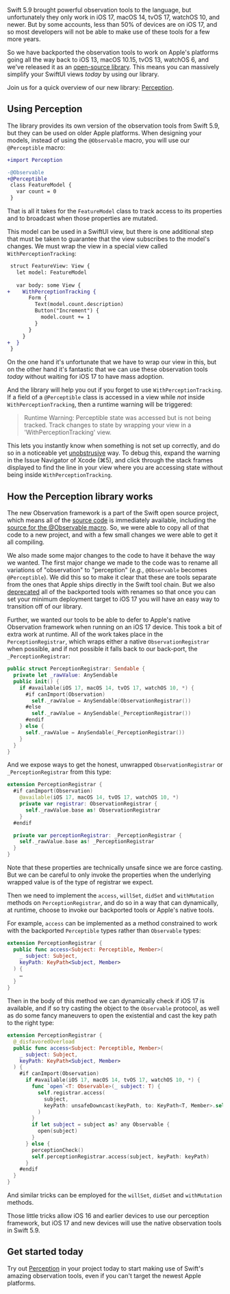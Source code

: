 Swift 5.9 brought powerful observation tools to the language, but unfortunately they only work in
iOS 17, macOS 14, tvOS 17, watchOS 10, and newer. But by some accounts, less than 50% of devices are
on iOS 17, and so most developers will not be able to make use of these tools for a few more years.

So we have backported the observation tools to work on Apple's platforms going all the way back
to iOS 13, macOS 10.15, tvOS 13, watchOS 6, and we've released it as an 
[open-source library][perception-gh]. This means you can massively simplify your SwiftUI views 
_today_ by using our library.

Join us for a quick overview of our new library: [Perception][perception-gh].

## Using Perception

The library provides its own version of the observation tools from Swift 5.9, but they can be used 
on older Apple platforms. When designing your models, instead of using the `@Observable` macro,
you will use our `@Perceptible` macro:

```diff
+import Perception

-@Observable
+@Perceptible
 class FeatureModel {
   var count = 0
 }
```

That is all it takes for the `FeatureModel` class to track access to its properties and to broadcast
when those properties are mutated.

This model can be used in a SwiftUI view, but there is one additional step that must be taken to
guarantee that the view subscribes to the model's changes. We must wrap the view in a special
view called `WithPerceptionTracking`:

```diff
 struct FeatureView: View {
   let model: FeatureModel 
   
   var body: some View {
+    WithPerceptionTracking {
       Form {
         Text(model.count.description)
         Button("Increment") {
           model.count += 1
         }
       } 
     }
+  }
 }
```

On the one hand it's unfortunate that we have to wrap our view in this, but on the other hand it's
fantastic that we can use these observation tools _today_ without waiting for iOS 17 to have 
mass adoption.

And the library will help you out if you forget to use `WithPerceptionTracking`. If a field of a 
`@Perceptible` class is accessed in a view while _not_ inside `WithPerceptionTracking`, then a 
runtime warning will be triggered:

> Runtime Warning: Perceptible state was accessed but is not being tracked. Track changes to 
> state by wrapping your view in a 'WithPerceptionTracking' view.

This lets you instantly know when something is not set up correctly, and do so in a noticeable yet
[unobstrusive][unobstrusive-warnings] way. To debug this, expand the warning in the Issue 
Navigator of Xcode (⌘5), and click through the stack frames displayed to find the line in your view
where you are accessing state without being inside `WithPerceptionTracking`.

## How the Perception library works

The new Observation framework is a part of the Swift open source project, which means all of the 
[source code][observation-library-gh] is immediately available, including the 
[source for the @Observable macro][observation-macros-gh]. So, we were able to copy all of that
code to a new project, and with a few small changes we were able to get it all compiling.

We also made some major changes to the code to have it behave the way we wanted. The first major 
change we made to the code was to rename all variations of "observation" to "perception" (_e.g._,
`@Observable` becomes `@Perceptible`). We did this so to make it clear that these are tools separate
from the ones that Apple ships directly in the Swift tool chain. But we also
[deprecated][percetible-deprecation-gh] all of the backported tools with renames so that once
you can set your minimum deployment target to iOS 17 you will have an easy way to transition off of
our library.

Further, we wanted our tools to be able to defer to Apple's native Observation framework when 
running on an iOS 17 device. This took a bit of extra work at runtime. All of the work takes place 
in the `PerceptionRegistrar`, which wraps either a native `ObservationRegistrar` when possible, and 
if not possible it falls back to our back-port, the `_PerceptionRegistrar`:

```swift
public struct PerceptionRegistrar: Sendable {
  private let _rawValue: AnySendable
  public init() {
    if #available(iOS 17, macOS 14, tvOS 17, watchOS 10, *) {
      #if canImport(Observation)
        self._rawValue = AnySendable(ObservationRegistrar())
      #else
        self._rawValue = AnySendable(_PerceptionRegistrar())
      #endif
    } else {
      self._rawValue = AnySendable(_PerceptionRegistrar())
    }
  }
}
```

And we expose ways to get the honest, unwrapped `ObservationRegistrar` or `_PerceptionRegistrar`
from this type:

```swift
extension PerceptionRegistrar {
  #if canImport(Observation)
    @available(iOS 17, macOS 14, tvOS 17, watchOS 10, *)
    private var registrar: ObservationRegistrar {
      self._rawValue.base as! ObservationRegistrar
    }
  #endif

  private var perceptionRegistrar: _PerceptionRegistrar {
    self._rawValue.base as! _PerceptionRegistrar
  }
}
```

Note that these properties are technically unsafe since we are force casting. But we can be careful
to only invoke the properties when the underlying wrapped value is of the type of registrar we
expect.

Then we need to implement the `access`, `willSet`, `didSet` and `withMutation` methods on 
`PerceptionRegistrar`, and do so in a way that can dynamically, at runtime, choose to invoke our
backported tools or Apple's native tools. 

For example, `access` can be implemented as a method constrained to work with the backported 
`Perceptible` types rather than `Observable` types:

```swift
extension PerceptionRegistrar {
  public func access<Subject: Perceptible, Member>(
    _ subject: Subject,
    keyPath: KeyPath<Subject, Member>
  ) {
    …
  }
}
```

Then in the body of this method we can dynamically check if iOS 17 is available, and if so try
casting the object to the `Observable` protocol, as well as do some fancy maneuvers to open
the existential and cast the key path to the right type:

```swift
extension PerceptionRegistrar {
  @_disfavoredOverload
  public func access<Subject: Perceptible, Member>(
    _ subject: Subject,
    keyPath: KeyPath<Subject, Member>
  ) {
    #if canImport(Observation)
      if #available(iOS 17, macOS 14, tvOS 17, watchOS 10, *) {
        func `open`<T: Observable>(_ subject: T) {
          self.registrar.access(
            subject,
            keyPath: unsafeDowncast(keyPath, to: KeyPath<T, Member>.self)
          )
        }
        if let subject = subject as? any Observable {
          open(subject)
        }
      } else {
        perceptionCheck()
        self.perceptionRegistrar.access(subject, keyPath: keyPath)
      }
    #endif
  }
}
```

And similar tricks can be employed for the `willSet`, `didSet` and `withMutation` methods.

Those little tricks allow iOS 16 and earlier devices to use our perception framework, but iOS 17
and new devices will use the native observation tools in Swift 5.9.

## Get started today

Try out [Perception][perception-gh] in your project today to start making use of Swift's amazing
observation tools, even if you can't target the newest Apple platforms.

[perception-gh]: http://github.com/pointfreeco/swift-perception
[unobstrusive-warnings]: https://www.pointfree.co/blog/posts/70-unobtrusive-runtime-warnings-for-libraries
[observation-library-gh]: https://github.com/apple/swift/tree/f7f5070454850ed6bda85a9574b1759115705da4/stdlib/public/Observation
[observation-macros-gh]: https://github.com/apple/swift/tree/f7f5070454850ed6bda85a9574b1759115705da4/lib/Macros/Sources/ObservationMacros
[lock-gh]: https://github.com/apple/swift/blob/f7f5070454850ed6bda85a9574b1759115705da4/stdlib/public/Observation/Sources/Observation/Locking.cpp
[thread-local-gh]: https://github.com/apple/swift/blob/f7f5070454850ed6bda85a9574b1759115705da4/stdlib/public/Observation/Sources/Observation/ThreadLocal.cpp
[percetible-deprecation-gh]: https://github.com/pointfreeco/swift-perception/blob/92858a542c498742d51c1e736591d91a807d65a7/Sources/Perception/Perceptible.swift#L19-L23
